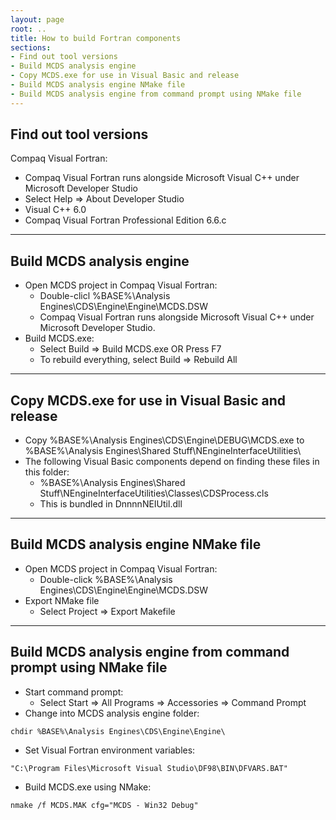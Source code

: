 ```yaml
---
layout: page
root: ..
title: How to build Fortran components
sections:
- Find out tool versions
- Build MCDS analysis engine
- Copy MCDS.exe for use in Visual Basic and release
- Build MCDS analysis engine NMake file
- Build MCDS analysis engine from command prompt using NMake file
---
```


## Find out tool versions

Compaq Visual Fortran:

* Compaq Visual Fortran runs alongside Microsoft Visual C++ under Microsoft Developer Studio
* Select Help => About Developer Studio
* Visual C++ 6.0
* Compaq Visual Fortran Professional Edition 6.6.c

---

## Build MCDS analysis engine

* Open MCDS project in Compaq Visual Fortran:
  - Double-clicl %BASE%\Analysis Engines\CDS\Engine\Engine\MCDS.DSW
  - Compaq Visual Fortran runs alongside Microsoft Visual C++ under Microsoft Developer Studio.
* Build MCDS.exe:
  - Select Build => Build MCDS.exe OR Press F7
  - To rebuild everything, select Build => Rebuild All

---

## Copy MCDS.exe for use in Visual Basic and release

* Copy %BASE%\Analysis Engines\CDS\Engine\DEBUG\MCDS.exe to %BASE%\Analysis Engines\Shared Stuff\NEngineInterfaceUtilities\
* The following Visual Basic components depend on finding these files in this folder:
  - %BASE%\Analysis Engines\Shared Stuff\NEngineInterfaceUtilities\Classes\CDSProcess.cls
  - This is bundled in DnnnnNEIUtil.dll

---

## Build MCDS analysis engine NMake file

* Open MCDS project in Compaq Visual Fortran:
  - Double-click %BASE%\Analysis Engines\CDS\Engine\Engine\MCDS.DSW
* Export NMake file
  - Select Project => Export Makefile

---

## Build MCDS analysis engine from command prompt using NMake file

* Start command prompt:
  - Select Start => All Programs => Accessories => Command Prompt
* Change into MCDS analysis engine folder:

<p/>

    chdir %BASE%\Analysis Engines\CDS\Engine\Engine\

* Set Visual Fortran environment variables:

<p/>

    "C:\Program Files\Microsoft Visual Studio\DF98\BIN\DFVARS.BAT"

* Build MCDS.exe using NMake:

<p/>

    nmake /f MCDS.MAK cfg="MCDS - Win32 Debug"

